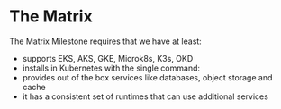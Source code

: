 # The Matrix 

The Matrix Milestone requires that we have at least:

-   supports EKS, AKS, GKE, Microk8s, K3s, OKD
-   installs in Kubernetes with the single command: 
-   provides out of the box services like databases, object storage and cache
-  it has a consistent set of runtimes that can use additional services